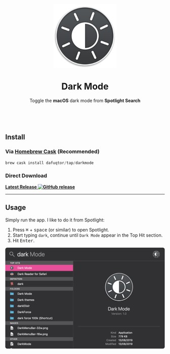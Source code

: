 <div align="center">
	<img src="icon256.png" width="200" height="200">
	<h1>Dark Mode</h1>
	<p>
		Toggle the <b>macOS</b> dark mode from <b>Spotlight Search</b>
	</p>
	<br>
	<br>
	<br>
</div>

## Install

### Via [Homebrew Cask](//brew.sh) (Recommended)

```powershell
brew cask install dafuqtor/tap/darkmode
```

### Direct Download

  **[Latest Release ![GitHub release](https://img.shields.io/github/release/dafuqtor/darkmode?label=%20)](//github.com/DaFuqtor/DarkMode/releases/latest/download/DarkMode.zip)**

---

## Usage

Simply run the app.
I like to do it from Spotlight:

1. Press <kbd>⌘</kbd> + <kbd>space</kbd> (or similar) to open Spotlight.
2. Start typing `dark`, continue until `Dark Mode` appear in the Top Hit section.
3. Hit <kbd>Enter</kbd>.

![Spotlight](spotlight.png)